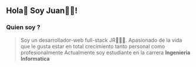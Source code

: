 ## Hola👋 Soy Juan👨‍💻!

### **Quien soy ?**
> Soy un desarrollador-web full-stack JR👨‍💻🚀.
> Apasionado de la vida que le gusta estar en total crecimiento tanto personal como profesionalmente
> Actualmente soy estudiante en la carrera **Ingenieria Informatica** 
<!--
**jjtorres03/jjtorres03** is a ✨ _special_ ✨ repository because its `README.md` (this file) appears on your GitHub profile.


- 🔭 I’m currently working on ...
- 🌱 I’m currently learning ...
- 👯 I’m looking to collaborate on ...
- 🤔 I’m looking for help with ...
- 💬 Ask me about ...
- 📫 How to reach me: ...
- 😄 Pronouns: ...
- ⚡ Fun fact: ...
-->
